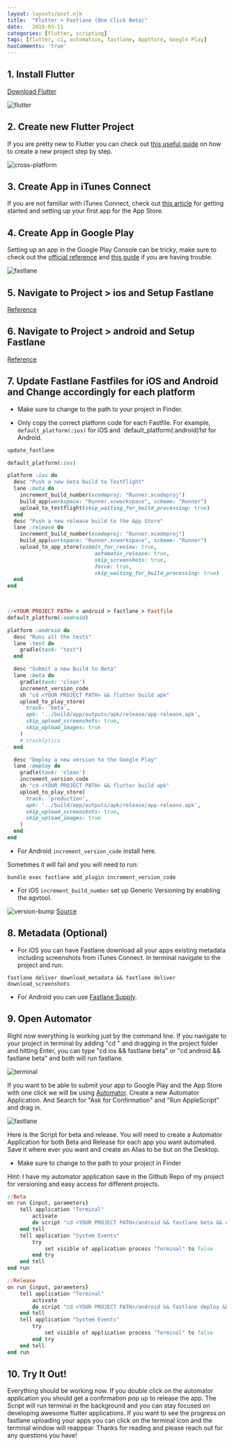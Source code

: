 ```yaml
---
layout: layouts/post.njk
title:  "Flutter + Fastlane (One Click Beta)"
date:   2019-03-11
categories: [flutter, scripting]
tags: [flutter, ci, automation, fastlane, AppStore, Google Play]
hasComments: 'true'
---
```


## 1. Install Flutter

[Download Flutter](https://flutter.io/get-started/install/)

![flutter](/img/flutter/logo.jpg)

## 2. Create new Flutter Project

If you are pretty new to Flutter you can check out [this useful guide](https://flutter.io/get-started/codelab/) on how to create a new project step by step. 

![cross-platform](/img/flutter/cross-platform.jpg)

## 3. Create App in iTunes Connect

If you are not familiar with iTunes Connect, check out [this article](https://clearbridgemobile.com/how-to-submit-an-app-to-the-app-store/) for getting started and setting up your first app for the App Store. 


## 4. Create App in Google Play

Setting up an app in the Google Play Console can be tricky, make sure to check out the [official reference](https://support.google.com/googleplay/android-developer/answer/113469?hl=en-GB) and [this guide](https://medium.com/mindorks/upload-your-first-android-app-on-play-store-step-by-step-ee0de9123ac0) if you are having trouble. 

![fastlane](/img/flutter/fastlane.jpg)

## 5. Navigate to Project > ios and Setup Fastlane

[Reference](https://docs.fastlane.tools/getting-started/ios/setup/)


## 6. Navigate to Project > android and Setup Fastlane

[Reference](https://docs.fastlane.tools/getting-started/android/setup/)


## 7. Update Fastlane Fastfiles for iOS and Android and Change accordingly for each platform

- Make sure to change <YOUR PROJECT PATH> to the path to your project in Finder.

- Only copy the correct platform code for each Fastfile. For example, `default_platform(:ios)` for iOS and `default_platform(:android)1st for Android.

```ruby
update_fastlane

default_platform(:ios)

platform :ios do
  desc "Push a new beta build to TestFlight"
  lane :beta do
    increment_build_number(xcodeproj: "Runner.xcodeproj")
    build_app(workspace: "Runner.xcworkspace", scheme: "Runner")
    upload_to_testflight(skip_waiting_for_build_processing: true)
  end
  desc "Push a new release build to the App Store"
  lane :release do  
    increment_build_number(xcodeproj: "Runner.xcodeproj")
    build_app(workspace: "Runner.xcworkspace", scheme: "Runner")
    upload_to_app_store(submit_for_review: true,
                            automatic_release: true,
                            skip_screenshots: true,
                            force: true,
                            skip_waiting_for_build_processing: true)
  end
end


  
//<YOUR PROJECT PATH> > android > fastlane > Fastfile
default_platform(:android)

platform :android do
  desc "Runs all the tests"
  lane :test do
    gradle(task: "test")
  end

  desc "Submit a new Build to Beta"
  lane :beta do
    gradle(task: 'clean')
    increment_version_code
    sh "cd <YOUR PROJECT PATH> && flutter build apk"
    upload_to_play_store(
      track: 'beta',
      apk: '../build/app/outputs/apk/release/app-release.apk',
      skip_upload_screenshots: true,
      skip_upload_images: true
    )
    # crashlytics
  end

  desc "Deploy a new version to the Google Play"
  lane :deploy do
    gradle(task: 'clean')
    increment_version_code
    sh "cd <YOUR PROJECT PATH> && flutter build apk"
    upload_to_play_store(
      track: 'production',
      apk: '../build/app/outputs/apk/release/app-release.apk',
      skip_upload_screenshots: true,
      skip_upload_images: true
    )
  end
end
```

- For Android `increment_version_code` install here.  

Sometimes it will fail and you will need to run:

`bundle exec fastlane add_plugin increment_version_code`
 

- For iOS `increment_build_number` set up Generic Versioning by enabling the agvtool. 

![version-bump](/img/flutter/version-bump.gif)
[Source](https://medium.com/xcblog/agvtool-automating-ios-build-and-version-numbers-454cab6f1bbe)

## 8. Metadata (Optional)

- For iOS you can have Fastlane download all your apps existing metadata including screenshots from iTunes Connect. In terminal navigate to the project and run.

`fastlane deliver download_metadata && fastlane deliver download_screenshots`

- For Android you can use [Fastlane Supply](https://docs.fastlane.tools/actions/supply/). 

## 9. Open Automator

Right now everything is working just by the command line. If you navigate to your project in terminal by adding "cd " and dragging in the project folder and hitting Enter, you can type "cd ios && fastlane beta" or "cd android && fastlane beta" and both will run fastlane.

![terminal](/img/flutter/terminal-drag.gif)

If you want to be able to submit your app to Google Play and the App Store with one click we will be using [Automator](http://www.applegazette.com/os-x/getting-started-automator-workflows-mac/). Create a new Automator Application. And Search for "Ask for Confirmation" and "Run AppleScript" and drag in.

![fastlane](/img/flutter/automator.jpg)

Here is the Script for beta and release. You will need to create a Automator Application for both Beta and Release for each app you want automated. Save it where ever you want and create an Alias to be but on the Desktop.

- Make sure to change <YOUR PROJECT PATH> to the path to your project in Finder

Hint: I have my automator application save in the Github Repo of my project for versioning and easy access for different projects. 

```ruby
//Beta
on run {input, parameters}
	tell application "Terminal"
		activate
		do script "cd <YOUR PROJECT PATH>/android && fastlane beta && cd <YOUR PROJECT PATH>/ios && fastlane beta"
	end tell
	tell application "System Events"
		try
			set visible of application process "Terminal" to false
		end try
	end tell
end run

//Release
on run {input, parameters}
	tell application "Terminal"
		activate
		do script "cd <YOUR PROJECT PATH>/android && fastlane deploy && cd <YOUR PROJECT PATH>/ios && fastlane release"
	end tell
	tell application "System Events"
		try
			set visible of application process "Terminal" to false
		end try
	end tell
end run
```

## 10. Try It Out!

Everything should be working now. If you double click on the automator application you should get a confirmation pop up to release the app. The Script will run terminal in the background and you can stay focused on developing awesome flutter applications. If you want to see the progress on fastlane uploading your apps you can click on the terminal icon and the terminal window will reappear. Thanks for reading and please reach out for any questions you have!
